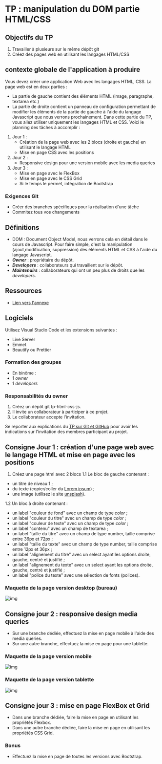 # TP : manipulation du DOM partie HTML/CSS

## Objectifs du TP

1. Travailler à plusieurs sur le même dépôt git
2. Créez des pages web en utilisant les langages HTML/CSS

## contexte globale de l'application à produire

Vous devez créer une application Web avec les langages HTML, CSS.
La page web est en deux parties : 
- La partie de gauche contient des éléments HTML (image, paragraphe, textarea etc.)
- La partie de droite contient un panneau de configuration permettant de modifier les éléments de la partie de gauche à l'aide du langage Javascript que nous verrons prochainement.
Dans cette partie du TP, vous allez utiliser uniquement les langages HTML et CSS.
Voici le planning des tâches à accomplir :
1. Jour 1 :
    - Création de la page web avec les 2 blocs (droite et gauche) en utilisant le langage HTML
    - Mise en page CSS avec les positions
2. Jour 2 :
    - Responsive design pour une version mobile avec les media queries
3. Jour 3 :
    - Mise en page avec le FlexBox
    - Mise en page avec le CSS Grid
    - Si le temps le permet, intégration de Bootstrap

### Exigences Git

- Créer des branches spécifiques pour la réalisation d'une tâche
- Commitez tous vos changements

## Définitions

- DOM : Document Object Model, nous verrons cela en détail dans le cours de Javascript. Pour faire simple, c'est la manipulation (ajout,modification, suppression) des éléments HTML et CSS à l'aide du langage Javascript.
- ***Owner*** : propriétaire du dépôt.
- ***Developers*** : collaborateurs qui travaillent sur le dépôt.
- ***Maintenairs*** : collaborateurs qui ont un peu plus de droits que les *developers*.

## Ressources

- [Lien vers l'annexe](../1-exercices/annexe.md)

## Logiciels

Utilisez Visual Studio Code et les extensions suivantes :
- Live Server
- Emmet
- Beautify ou Prettier

### Formation des groupes

- En binôme :
 - 1 *owner*
 - 1 *developers*

### Responsabilités du owner

1. Créez un dépôt git tp-html-css-js.
2. Il invite un collaborateur à participer à ce projet.
3. Le collaborateur accepte l'invitation.

Se reporter aux explications du [TP sur Git et GitHub](https://github.com/2022-06-13-POEI-JAVA-SALESFORCE/git/tree/main/interns/3-tp) pour avoir les indications sur l'invitation des membres participant au projet.

## Consigne Jour 1 : création d'une page web avec le langage HTML et mise en page avec les positions

1. Créez une page html avec 2 blocs
1.1 Le bloc de gauche contenant : 
- un titre de niveau 1 ;
- du texte (copier/coller du [Lorem ipsum](https://www.lipsum.com/)) ;
- une image (utilisez le site [unsplash](https://unsplash.com/)).

1.2 Un bloc à droite contenant :
- un label "couleur de fond" avec un champ de type *color* ;
- un label "couleur du titre" avec un champ de type *color* ;
- un label "couleur de texte" avec un champ de type *color* ;
- un label "contenu" avec un champ de textarea ;
- un label "taille du titre" avec un champ de type number, taille comprise entre 36px et 72px ;
- un label "taille du texte" avec un champ de type number, taille comprise entre 12px et 36px ;
- un label "alignement du titre" avec un select ayant les options droite, gauche, centré et justifié ;
- un label "alignement du texte" avec un select ayant les options droite, gauche, centré et justifié ;
- un label "police du texte" avec une sélection  de fonts (polices).

### Maquette de la page version desktop (bureau)
![img](./img/mockups/desktop.png)

## Consigne jour 2 : responsive design media queries

- Sur une branche dédiée, effectuez la mise en page mobile à l'aide des media queries.
- Sur une autre branche, effectuez la mise en page pour une tablette.

### Maquette de la page version mobile
![img](./img/mockups/mobile.png)
### Maquette de la page version tablette
![img](./img/mockups/tablet.png)
## Consigne jour 3 : mise en page FlexBox et Grid

- Dans une branche dédiée, faire la mise en page en utilisant les propriétés Flexbox.
- Dans une autre branche dédiée, faire la mise en page en utilisant les propriétés CSS Grid.

### Bonus

- Effectuez la mise en page de toutes les versions avec Bootstrap.